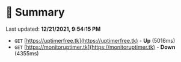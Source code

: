 # 📖 Summary
Last updated: **12/21/2021, 9:54:15 PM**

- `GET` [https://uptimerfree.tk](https://uptimerfree.tk) - **Up** (5016ms)
- `GET` [https://monitoruptimer.tk](https://monitoruptimer.tk) - **Down** (4355ms)
